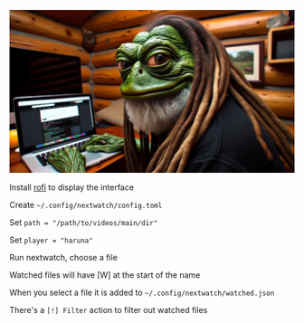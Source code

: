![](image.jpg)

Install [rofi](https://github.com/davatorium/rofi) to display the interface

Create `~/.config/nextwatch/config.toml`

Set `path = "/path/to/videos/main/dir"`

Set `player = "haruna"`

Run nextwatch, choose a file

Watched files will have [W] at the start of the name

When you select a file it is added to `~/.config/nextwatch/watched.json`

There's a `[!] Filter` action to filter out watched files